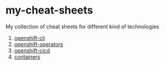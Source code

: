 # my-cheat-sheets
My collection of cheat sheets for different kind of technologies

1. [openshift-cli](https://github.com/alizard0/my-cheat-sheets/blob/master/openshift.md)
1. [openshift-operators](https://github.com/alizard0/my-cheat-sheets/blob/master/oc-operators.md)
1. [openshift-cicd](https://github.com/alizard0/my-cheat-sheets/blob/master/oc_cicd.md)
1. [containers](https://github.com/alizard0/my-cheat-sheets/blob/master/containers.md)
